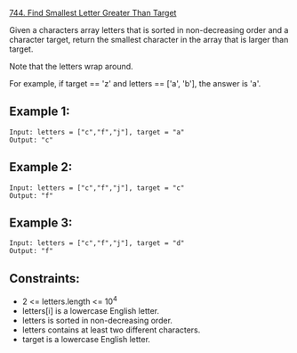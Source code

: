 [744. Find Smallest Letter Greater Than Target](https://leetcode-cn.com/problems/find-smallest-letter-greater-than-target/)

Given a characters array letters that is sorted in non-decreasing order and a character target, return the smallest character in the array that is larger than target.

Note that the letters wrap around.

For example, if target == 'z' and letters == ['a', 'b'], the answer is 'a'.

## Example 1:
```
Input: letters = ["c","f","j"], target = "a"
Output: "c"
```

## Example 2:
```
Input: letters = ["c","f","j"], target = "c"
Output: "f"
```

## Example 3:
```
Input: letters = ["c","f","j"], target = "d"
Output: "f"
```

## Constraints:
* 2 <= letters.length <= 10<sup>4</sup>
* letters[i] is a lowercase English letter.
* letters is sorted in non-decreasing order.
* letters contains at least two different characters.
* target is a lowercase English letter.

